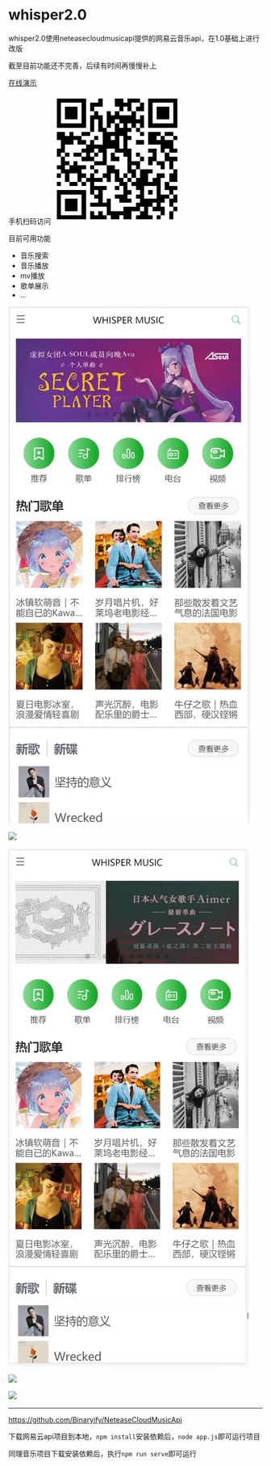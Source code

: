 # whisper2.0

whisper2.0使用neteasecloudmusicapi提供的网易云音乐api，在1.0基础上进行改版

截至目前功能还不完善，后续有时间再慢慢补上

[在线演示](http://118.193.37.162/index.html#/index)



手机扫码访问 ![](./1625558804.png)



目前可用功能

- 音乐搜索
- 音乐播放
- mv播放
- 歌单展示
- ...

![](./fef.gif)

![](./rrf.gif)

![](./wdwa.gif)

![](./cdo.gif)

![](./gth.gif)

------------------------------------------------------------------------------------------------
https://github.com/Binaryify/NeteaseCloudMusicApi

下载网易云api项目到本地，`npm install`安装依赖后，`node app.js`即可运行项目

同理音乐项目下载安装依赖后，执行`npm run serve`即可运行
